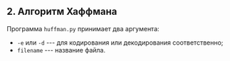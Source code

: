 ## 2. Алгоритм Хаффмана

Программа `huffman.py` принимает два аргумента:
- `-e` или `-d` --- для кодирования или декодирования соответственно;
- `filename` --- название файла.

